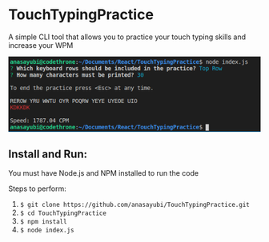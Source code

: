 # TouchTypingPractice
A simple CLI tool that allows you to practice your touch typing skills and increase your WPM

![Screenshot](https://github.com/anasayubi/TouchTypingPractice/blob/master/example.png)

## Install and Run:
You must have Node.js and NPM installed to run the code

Steps to perform:  
1) `$ git clone https://github.com/anasayubi/TouchTypingPractice.git`
2) `$ cd TouchTypingPractice`
3) `$ npm install`
4) `$ node index.js`

